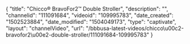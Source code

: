 {
    "title": "Chicco&reg; BravoFor2&trade; Double Stroller",
    "description": "",
    "channelid": "111091684",
    "videoid": "109995783",
    "date_created": "1502523884",
    "date_modified": "1504049173",
    "type": "captivate",
    "layout": "channelVideo",
    "url": "\/bbbusa-latest-videos\/chicco\u00c2-bravofor2\u00e2-double-stroller\/111091684-109995783"
}